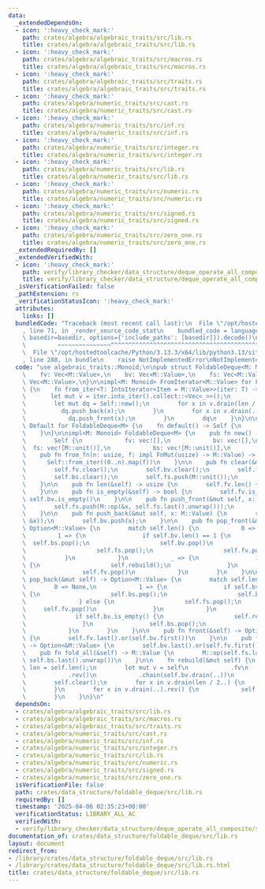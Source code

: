 ```yaml
---
data:
  _extendedDependsOn:
  - icon: ':heavy_check_mark:'
    path: crates/algebra/algebraic_traits/src/lib.rs
    title: crates/algebra/algebraic_traits/src/lib.rs
  - icon: ':heavy_check_mark:'
    path: crates/algebra/algebraic_traits/src/macros.rs
    title: crates/algebra/algebraic_traits/src/macros.rs
  - icon: ':heavy_check_mark:'
    path: crates/algebra/algebraic_traits/src/traits.rs
    title: crates/algebra/algebraic_traits/src/traits.rs
  - icon: ':heavy_check_mark:'
    path: crates/algebra/numeric_traits/src/cast.rs
    title: crates/algebra/numeric_traits/src/cast.rs
  - icon: ':heavy_check_mark:'
    path: crates/algebra/numeric_traits/src/inf.rs
    title: crates/algebra/numeric_traits/src/inf.rs
  - icon: ':heavy_check_mark:'
    path: crates/algebra/numeric_traits/src/integer.rs
    title: crates/algebra/numeric_traits/src/integer.rs
  - icon: ':heavy_check_mark:'
    path: crates/algebra/numeric_traits/src/lib.rs
    title: crates/algebra/numeric_traits/src/lib.rs
  - icon: ':heavy_check_mark:'
    path: crates/algebra/numeric_traits/src/numeric.rs
    title: crates/algebra/numeric_traits/src/numeric.rs
  - icon: ':heavy_check_mark:'
    path: crates/algebra/numeric_traits/src/signed.rs
    title: crates/algebra/numeric_traits/src/signed.rs
  - icon: ':heavy_check_mark:'
    path: crates/algebra/numeric_traits/src/zero_one.rs
    title: crates/algebra/numeric_traits/src/zero_one.rs
  _extendedRequiredBy: []
  _extendedVerifiedWith:
  - icon: ':heavy_check_mark:'
    path: verify/library_checker/data_structure/deque_operate_all_composite/src/main.rs
    title: verify/library_checker/data_structure/deque_operate_all_composite/src/main.rs
  _isVerificationFailed: false
  _pathExtension: rs
  _verificationStatusIcon: ':heavy_check_mark:'
  attributes:
    links: []
  bundledCode: "Traceback (most recent call last):\n  File \"/opt/hostedtoolcache/Python/3.13.3/x64/lib/python3.13/site-packages/onlinejudge_verify/documentation/build.py\"\
    , line 71, in _render_source_code_stat\n    bundled_code = language.bundle(stat.path,\
    \ basedir=basedir, options={'include_paths': [basedir]}).decode()\n          \
    \         ~~~~~~~~~~~~~~~^^^^^^^^^^^^^^^^^^^^^^^^^^^^^^^^^^^^^^^^^^^^^^^^^^^^^^^^^^^^^^^^^^\n\
    \  File \"/opt/hostedtoolcache/Python/3.13.3/x64/lib/python3.13/site-packages/onlinejudge_verify/languages/rust.py\"\
    , line 288, in bundle\n    raise NotImplementedError\nNotImplementedError\n"
  code: "use algebraic_traits::Monoid;\n\npub struct FoldableDeque<M: Monoid> {\n\
    \    fv: Vec<M::Value>,\n    bv: Vec<M::Value>,\n    fs: Vec<M::Value>,\n    bs:\
    \ Vec<M::Value>,\n}\n\nimpl<M: Monoid> FromIterator<M::Value> for FoldableDeque<M>\
    \ {\n    fn from_iter<T: IntoIterator<Item = M::Value>>(iter: T) -> Self {\n \
    \       let mut v = iter.into_iter().collect::<Vec<_>>();\n        let len = v.len();\n\
    \        let mut dq = Self::new();\n        for x in v.drain(len / 2..) {\n  \
    \          dq.push_back(x);\n        }\n        for x in v.drain(..).rev() {\n\
    \            dq.push_front(x);\n        }\n        dq\n    }\n}\n\nimpl<M: Monoid>\
    \ Default for FoldableDeque<M> {\n    fn default() -> Self {\n        Self::new()\n\
    \    }\n}\n\nimpl<M: Monoid> FoldableDeque<M> {\n    pub fn new() -> Self {\n\
    \        Self {\n            fv: vec![],\n            bv: vec![],\n          \
    \  fs: vec![M::unit()],\n            bs: vec![M::unit()],\n        }\n    }\n\n\
    \    pub fn from_fn(n: usize, f: impl FnMut(usize) -> M::Value) -> Self {\n  \
    \      Self::from_iter((0..n).map(f))\n    }\n\n    pub fn clear(&mut self) {\n\
    \        self.fv.clear();\n        self.bv.clear();\n        self.fs.clear();\n\
    \        self.bs.clear();\n        self.fs.push(M::unit());\n        self.bs.push(M::unit());\n\
    \    }\n\n    pub fn len(&self) -> usize {\n        self.fv.len() + self.bv.len()\n\
    \    }\n\n    pub fn is_empty(&self) -> bool {\n        self.fv.is_empty() &&\
    \ self.bv.is_empty()\n    }\n\n    pub fn push_front(&mut self, x: M::Value) {\n\
    \        self.fs.push(M::op(&x, self.fs.last().unwrap()));\n        self.fv.push(x);\n\
    \    }\n\n    pub fn push_back(&mut self, x: M::Value) {\n        self.bs.push(M::op(self.bs.last().unwrap(),\
    \ &x));\n        self.bv.push(x);\n    }\n\n    pub fn pop_front(&mut self) ->\
    \ Option<M::Value> {\n        match self.len() {\n            0 => None,\n   \
    \         1 => {\n                if self.bv.len() == 1 {\n                  \
    \  self.bs.pop();\n                    self.bv.pop()\n                } else {\n\
    \                    self.fs.pop();\n                    self.fv.pop()\n     \
    \           }\n            }\n            _ => {\n                if self.fv.is_empty()\
    \ {\n                    self.rebuild();\n                }\n                self.fs.pop();\n\
    \                self.fv.pop()\n            }\n        }\n    }\n\n    pub fn\
    \ pop_back(&mut self) -> Option<M::Value> {\n        match self.len() {\n    \
    \        0 => None,\n            1 => {\n                if self.bv.len() == 1\
    \ {\n                    self.bs.pop();\n                    self.bv.pop()\n \
    \               } else {\n                    self.fs.pop();\n               \
    \     self.fv.pop()\n                }\n            }\n            _ => {\n  \
    \              if self.bv.is_empty() {\n                    self.rebuild();\n\
    \                }\n                self.bs.pop();\n                self.bv.pop()\n\
    \            }\n        }\n    }\n\n    pub fn front(&self) -> Option<&M::Value>\
    \ {\n        self.fv.last().or(self.bv.first())\n    }\n\n    pub fn back(&self)\
    \ -> Option<&M::Value> {\n        self.bv.last().or(self.fv.first())\n    }\n\n\
    \    pub fn fold_all(&self) -> M::Value {\n        M::op(self.fs.last().unwrap(),\
    \ self.bs.last().unwrap())\n    }\n\n    fn rebuild(&mut self) {\n        let\
    \ len = self.len();\n        let mut v = self\n            .fv\n            .drain(..)\n\
    \            .rev()\n            .chain(self.bv.drain(..))\n            .collect::<Vec<_>>();\n\
    \        self.clear();\n        for x in v.drain(len / 2..) {\n            self.push_back(x);\n\
    \        }\n        for x in v.drain(..).rev() {\n            self.push_front(x);\n\
    \        }\n    }\n}\n"
  dependsOn:
  - crates/algebra/algebraic_traits/src/lib.rs
  - crates/algebra/algebraic_traits/src/macros.rs
  - crates/algebra/algebraic_traits/src/traits.rs
  - crates/algebra/numeric_traits/src/cast.rs
  - crates/algebra/numeric_traits/src/inf.rs
  - crates/algebra/numeric_traits/src/integer.rs
  - crates/algebra/numeric_traits/src/lib.rs
  - crates/algebra/numeric_traits/src/numeric.rs
  - crates/algebra/numeric_traits/src/signed.rs
  - crates/algebra/numeric_traits/src/zero_one.rs
  isVerificationFile: false
  path: crates/data_structure/foldable_deque/src/lib.rs
  requiredBy: []
  timestamp: '2025-04-06 02:35:23+00:00'
  verificationStatus: LIBRARY_ALL_AC
  verifiedWith:
  - verify/library_checker/data_structure/deque_operate_all_composite/src/main.rs
documentation_of: crates/data_structure/foldable_deque/src/lib.rs
layout: document
redirect_from:
- /library/crates/data_structure/foldable_deque/src/lib.rs
- /library/crates/data_structure/foldable_deque/src/lib.rs.html
title: crates/data_structure/foldable_deque/src/lib.rs
---
```


